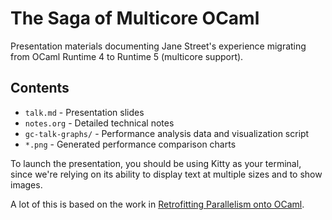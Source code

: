 # The Saga of Multicore OCaml

Presentation materials documenting Jane Street's experience migrating
from OCaml Runtime 4 to Runtime 5 (multicore support).

## Contents

- `talk.md` - Presentation slides
- `notes.org` - Detailed technical notes
- `gc-talk-graphs/` - Performance analysis data and visualization script
- `*.png` - Generated performance comparison charts

To launch the presentation, you should be using Kitty as your
terminal, since we're relying on its ability to display text at
multiple sizes and to show images.

A lot of this is based on the work in [Retrofitting Parallelism onto
OCaml](https://arxiv.org/pdf/2004.11663).
